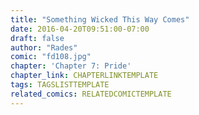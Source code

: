 ```yaml
---
title: "Something Wicked This Way Comes"
date: 2016-04-20T09:51:00-07:00
draft: false
author: "Rades"
comic: "fd108.jpg"
chapter: 'Chapter 7: Pride'
chapter_link: CHAPTERLINKTEMPLATE
tags: TAGSLISTTEMPLATE
related_comics: RELATEDCOMICTEMPLATE
---
```

